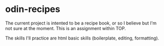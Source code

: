 # odin-recipes
The current project is intented to be a recipe book, or so I believe but I'm not sure at the moment. This is an assignment within TOP. 

The skills I'll practice are html basic skills (boilerplate, editing, formatting).